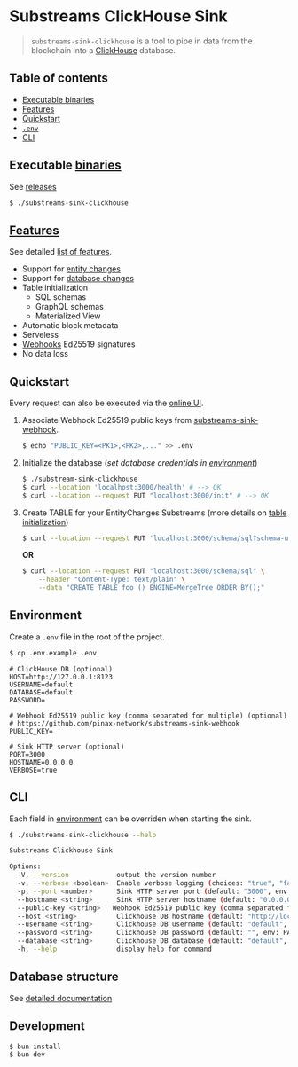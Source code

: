 # Substreams ClickHouse Sink

> `substreams-sink-clickhouse` is a tool to pipe in data from the blockchain into a [ClickHouse](https://clickhouse.com/) database.

## Table of contents

- [Executable binaries](#executable-binaries)
- [Features](#features)
- [Quickstart](#quickstart)
- [`.env`](#environment)
- [CLI](#cli)

## Executable [binaries](https://github.com/pinax-network/substreams-sink-clickhouse/releases)

See [releases](https://github.com/pinax-network/substreams-sink-clickhouse/releases)

```bash
$ ./substreams-sink-clickhouse
```

## [Features](/docs/features.md)

See detailed [list of features](/docs/features.md).

- Support for [entity changes](https://crates.io/crates/substreams-entity-change/)
- Support for [database changes](https://crates.io/crates/substreams-database-change)
- Table initialization
  - SQL schemas
  - GraphQL schemas
  - Materialized View
- Automatic block metadata
- Serveless
- [Webhooks](https://github.com/pinax-network/substreams-sink-webhook) Ed25519 signatures
- No data loss

## Quickstart

Every request can also be executed via the [online UI](http://localhost:3000).

1. Associate Webhook Ed25519 public keys from [substreams-sink-webhook](https://github.com/pinax-network/substreams-sink-webhook).

   ```bash
   $ echo "PUBLIC_KEY=<PK1>,<PK2>,..." >> .env
   ```

1. Initialize the database (_set database credentials in [environment](#environment)_)

   ```bash
   $ ./substream-sink-clickhouse
   $ curl --location 'localhost:3000/health' # --> OK
   $ curl --location --request PUT "localhost:3000/init" # --> OK
   ```

1. Create TABLE for your EntityChanges Substreams (more details on [table initialization](/docs/features.md#table-initialization))

   ```bash
   $ curl --location --request PUT 'localhost:3000/schema/sql?schema-url=<url>'
   ```
   **OR**
   ```bash
   $ curl --location --request PUT "localhost:3000/schema/sql" \
       --header "Content-Type: text/plain" \
       --data "CREATE TABLE foo () ENGINE=MergeTree ORDER BY();"
   ```

## Environment

Create a `.env` file in the root of the project.

```bash
$ cp .env.example .env
```

```env
# ClickHouse DB (optional)
HOST=http://127.0.0.1:8123
USERNAME=default
DATABASE=default
PASSWORD=

# Webhook Ed25519 public key (comma separated for multiple) (optional)
# https://github.com/pinax-network/substreams-sink-webhook
PUBLIC_KEY=

# Sink HTTP server (optional)
PORT=3000
HOSTNAME=0.0.0.0
VERBOSE=true
```

## CLI

Each field in [environment](#environment) can be overriden when starting the sink.

```bash
$ ./substreams-sink-clickhouse --help
```

```bash
Substreams Clickhouse Sink

Options:
  -V, --version            output the version number
  -v, --verbose <boolean>  Enable verbose logging (choices: "true", "false", default: "true", env: VERBOSE)
  -p, --port <number>      Sink HTTP server port (default: "3000", env: PORT)
  --hostname <string>      Sink HTTP server hostname (default: "0.0.0.0", env: HOSTNAME)
  --public-key <string>   Webhook Ed25519 public key (comma separated for multiple) (env: PUBLIC_KEY)
  --host <string>          Clickhouse DB hostname (default: "http://localhost:8123", env: HOST)
  --username <string>      Clickhouse DB username (default: "default", env: USERNAME)
  --password <string>      Clickhouse DB password (default: "", env: PASSWORD)
  --database <string>      Clickhouse DB database (default: "default", env: DATABASE)
  -h, --help               display help for command
```


## Database structure

See [detailed documentation](/docs/database.md)

## Development

```bash
$ bun install
$ bun dev
```
